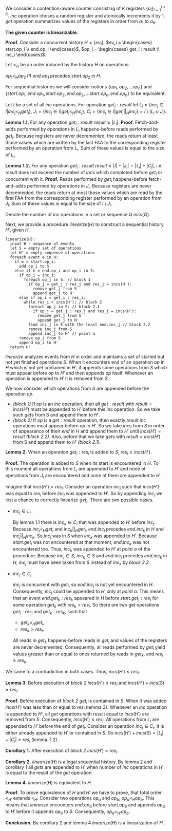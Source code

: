 We consider a contention-aware counter consisting of $K$ registers $\{ a_i \}_{i=1}^{i=K}$. $inc$ operation choses a random register and atomically increments it by 1. $get$ operation summarizes values of the registers in order from $a_1$ to $a_K$.

**The given counter is linearizable.**

**Proof.** Consider a concurrent history $H = \{ ev_i \}$, $ev_i = \begin{cases} 
      start.op_i \\
      end.op_i
 \end{cases}$, $op_i = \begin{cases} 
      get_i : result \\
      inc_i
 \end{cases}$.

Let $<_H$ be an order induced by the history $H$ on operations:

$op_1 <_H op_2$ iff $end.op_1$ precedes $start.op_2$ in $H$.

For sequential histories we will consider notions $\{ op_1, op_2, ... op_n \}$ and $\{ start.op_1, end.op_1, start.op_2, end.op_2, ... start.op_n, end.op_n \}$ to be equivalent.

Let $I$ be a set of all $inc$ operations. For operation $get_i : result$ let $L_i = \{ inc_j \in I | inc_j <_H get_i \}$, $J_i = \{ inc_j \in I | get_i <_H inc_j \}$, $C_i = \{ inc_j \in I | get_i ||_H inc_j \} = I \setminus (L_i \cup J_i)$.

**Lemma 1.1.** For any operation $get_i : result$ $result \geq |L_i|$. **Proof.** Fetch-and-adds performed by operations in $L_i$ happens-before reads performed by $get_i$. Because registers are never decremented, the reads return at least those values which are written by the last FAA to the corresponding register performed by an operation from $L_i$. Sum of these values is equal to the size of $L_i$.

**Lemma 1.2.** For any operation $get_i : result$ $result \leq |I|-|J_i| = |L_i| + |C_i|$, i.e. $result$ does not exceed the number of $inc$s which completed before $get_i$ or concurrent with it. **Proof.** Reads performed by $get_i$ happens-before fetch-and-adds performed by operations in $J_i$. Because registers are never decremented, the reads return at most those values which are read by the first FAA from the corresponding register performed by an operation from $J_i$. Sum of these values is equal to the size of $I \setminus J_i$.

Denote the number of $inc$ operations in a set or sequence $Q$ $incs(Q)$.

Next, we provide a procedure $linearize(H)$ to construct a sequential history $H'$, given $H$.

```text
linearize(H):
  input H - sequence of events
  let S = empty set of operations
  let H' = empty sequence of operations
  foreach event e in H:
    if e = start.op_i:
      add op_i to S
    else if e = end.op_i and op_i in S:
      if op_i = inc_i:
        foreach op_j in S: // block 1
          if op_j = get_j : res_j and res_j = incs(H'):
            remove get_j from S
            append get_j to H'
      else if op_i = get_i : res_i:
        while res_i < incs(H'): // block 2
          foreach op_j in S: // block 2.1
            if op_j = get_j : res_j and res_j = incs(H'):
              remove get_j from S
              append get_j to H'
          find inc_j in S with the least end.inc_j // block 2.2
          remove inc_j from S
          append inc_j to H' // point a
      remove op_i from S
      append op_i to H'
  return H'
```

$linearize$ analyzes events from $H$ in order and maintains a set of started but not yet finished operations $S$. When it encounters end of an operation $op$ in $H$ which is not yet contained in $H'$, it appends some operations from $S$ which must appear before $op$ to $H'$ and then appends $op$ itself. Whenever an operation is appended to $H'$ it is removed from $S$.

We now consider which operations from $S$ are appended before the operation $op$.

* *(block 1)* If $op$ is an $inc$ operation, then all $get : result$ with $result = incs(H')$ must be appended to $H'$ before this $inc$ operation. So we take such $get$s from S and append them to $H'$.
* *(block 2)* If $op$ is a $get : result$ operation, then exactly $result$ $inc$ operations must appear before $op$ in $H'$. So we take $inc$s from $S$ in order of appearance of their $end$ in $H$ and append them to $H'$ until $incs(H') = result$ *(block 2.2)*. Also, before that we take $get$s with $result = incs(H')$ from S and append them to $H'$ *(block 2.1)*.

**Lemma 2.** When an operation $get_i : res_i$ is added to $S$, $res_i \geq incs(H')$.

**Proof.** The operation is added to $S$ when its start is encountered in $H$. To this moment all operations from $L_i$ are appended to $H'$ and none of operations from $J_i$ are encountered and none of them are appended to $H'$.

Imagine that $incs(H') \gt res_i$. Consider an operation $inc_j$ such that $incs(H')$ was equal to $res_i$ before $inc_j$ was appended to $H'$. So by appending $inc_j$ we lost a chance to correctly linearize $get_i$. There are two possible cases.

* $inc_j \in L_i$

  By lemma 1.1 there is $inc_k \in C_i$ that was appended to $H'$ before $inc_j$. Because $inc_j <_H get_i$ and $inc_k ||_H get_i$, $end.inc_j$ precedes $end.inc_k$ in $H$ and $inc_j ||_H inc_k$. So $inc_j$ was in $S$ when $inc_k$ was appended to $H'$. Because $start.get_i$ was not encountered at that moment, $end.inc_k$ was not encountered too. Thus, $inc_k$ was appended to $H'$ at *point a* of the procedure. Because $inc_j \in S$,  $inc_k \in S$ and $end.inc_j$ precedes $end.inc_k$ in $H$, $inc_j$ must have been taken from $S$ instead of $inc_k$ by *block 2.2*.
* $inc_j \in C_i$

  $inc_j$ is concurrent with $get_i$, so $end.inc_j$ is not yet encountered in $H$. Consequently, $inc_j$ could be appended to $H'$ only at *point a*. This means that an event $end.get_k : res_k$ appeared in $H$ before $start.get_i : res_i$ for some operation $get_k$ with $res_k > res_i$. So there are two get operations $get_i : res_i$ and $get_k : res_k$, such that
  * $get_k <_H get_i$,
  * $res_k > res_i$.

  All reads in $get_k$ happens-before reads in $get_i$ and values of the registers are never decremented. Consequently, all reads performed by $get_i$ yield values greater than or equal to ones returned by reads in $get_k$, and $res_i \geq res_k$.

We came to a contradiction in both cases. Thus, $incs(H') \leq res_i$.

**Lemma 3.** Before execution of *block 2* $incs(H') \leq res_i$ and $incs(H') + incs(S) \geq res_i$.

**Proof.** Before execution of *block 2* $get_i$ is contained in $S$. When it was added $incs(H')$ was less than or equal to $res_i$ (lemma 3). Whenever an $inc$ operation is appended to $H'$, all $get$ operations with result equal to $incs(H')$ are removed from $S$. Consequently, $incs(H') \leq res_i$. All operations from $L_i$ are appended to $H'$ before the end of $get_i$. Consider an operation $inc_j \in C_i$. It is either already appended to $H'$ or contained in $S$. So $incs(H') + incs(S) = |L_i| + |C_i| \geq res_i$ (lemma. 1.2).

**Corollary 1.** After execution of *block 2* $incs(H') = res_i$.

**Corollary 2.** $linearize(H)$ is a legal sequential history. By lemma 2 and corollary 1 all $get$s are appended to $H'$ when number of $inc$ operations in $H'$ is equal to the result of the $get$ operation.

**Lemma 4.** $linearize(H)$ is equivalent to $H$.

**Proof.** To prove equivalence of $H$ and $H'$ we have to prove, that total order $<_{H'}$ extends $<_H$. Consider two operations $op_a$ and $op_b$, $op_a <_{H} op_b$. This means that $linearize$ encounters $end.op_a$ before $start.op_b$ and appends $op_a$ to $H'$ before it appends $op_b$ to $S$. Consequently, $op_a <_{H'} op_b$.

**Conclusion.** By corollary 2 and lemma 4 $linearize(H)$ is a linearization of $H$.